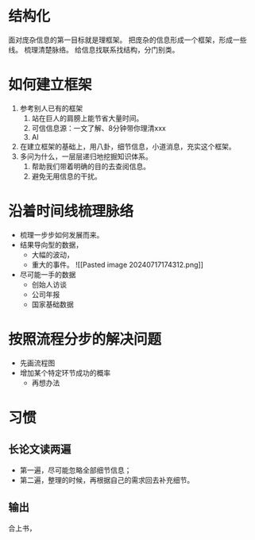 # 结构化
面对庞杂信息的第一目标就是理框架。
把庞杂的信息形成一个框架，形成一些线。
梳理清楚脉络。
给信息找联系找结构，分门别类。
# 如何建立框架
1. 参考别人已有的框架
	1. 站在巨人的肩膀上能节省大量时间。
	2. 可信信息源：一文了解、8分钟带你理清xxx
	3. AI
2. 在建立框架的基础上，用八卦，细节信息，小道消息，充实这个框架。
3. 多问为什么，一层层递归地挖掘知识体系。
	1. 帮助我们带着明确的目的去查阅信息。
	2. 避免无用信息的干扰。 
# 沿着时间线梳理脉络
- 梳理一步步如何发展而来。
- 结果导向型的数据，
	- 大幅的波动，
	- 重大的事件。
![[Pasted image 20240717174312.png]]
- 尽可能一手的数据
	- 创始人访谈
	- 公司年报
	- 国家基础数据
# 按照流程分步的解决问题
- 先画流程图
- 增加某个特定环节成功的概率
	- 再想办法
# 习惯
## 长论文读两遍
- 第一遍，尽可能忽略全部细节信息；
- 第二遍，整理的时候，再根据自己的需求回去补充细节。
## 输出
合上书，
